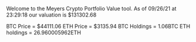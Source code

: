 Welcome to the Meyers Crypto Portfolio Value tool. 
As of 09/26/21 at 23:29:18 our valuation is $131302.68 

BTC Price = $44111.06
 ETH Price = $3135.94
BTC Holdings = 1.06BTC
 ETH holdings = 26.960005962ETH 
